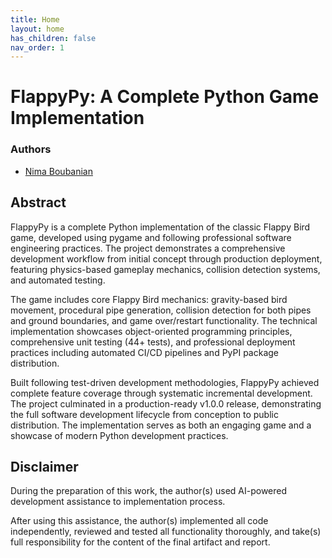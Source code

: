 ```yaml
---
title: Home
layout: home
has_children: false
nav_order: 1
---
```


# FlappyPy: A Complete Python Game Implementation

### Authors

- [Nima Boubanian](mailto:nima.boubanian@studio.unibo.it)

## Abstract

FlappyPy is a complete Python implementation of the classic Flappy Bird game, developed using pygame and following professional software engineering practices. The project demonstrates a comprehensive development workflow from initial concept through production deployment, featuring physics-based gameplay mechanics, collision detection systems, and automated testing.

The game includes core Flappy Bird mechanics: gravity-based bird movement, procedural pipe generation, collision detection for both pipes and ground boundaries, and game over/restart functionality. The technical implementation showcases object-oriented programming principles, comprehensive unit testing (44+ tests), and professional deployment practices including automated CI/CD pipelines and PyPI package distribution.

Built following test-driven development methodologies, FlappyPy achieved complete feature coverage through systematic incremental development. The project culminated in a production-ready v1.0.0 release, demonstrating the full software development lifecycle from conception to public distribution. The implementation serves as both an engaging game and a showcase of modern Python development practices.

## Disclaimer

During the preparation of this work, the author(s) used AI-powered development assistance to implementation process. 

After using this assistance, the author(s) implemented all code independently, reviewed and tested all functionality thoroughly, and take(s) full responsibility for the content of the final artifact and report.
